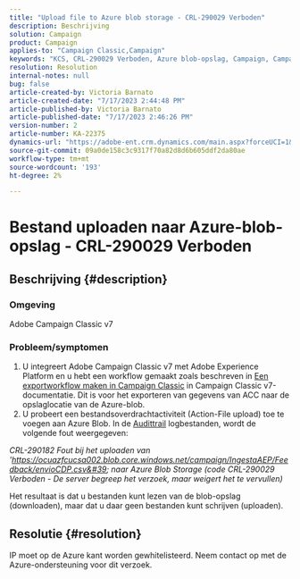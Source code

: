 ```yaml
---
title: "Upload file to Azure blob storage - CRL-290029 Verboden"
description: Beschrijving
solution: Campaign
product: Campaign
applies-to: "Campaign Classic,Campaign"
keywords: "KCS, CRL-290029 Verboden, Azure blob-opslag, Campaign, Campaign Classic, Adobe Experience Platform"
resolution: Resolution
internal-notes: null
bug: false
article-created-by: Victoria Barnato
article-created-date: "7/17/2023 2:44:48 PM"
article-published-by: Victoria Barnato
article-published-date: "7/17/2023 2:46:26 PM"
version-number: 2
article-number: KA-22375
dynamics-url: "https://adobe-ent.crm.dynamics.com/main.aspx?forceUCI=1&pagetype=entityrecord&etn=knowledgearticle&id=0e843c74-b024-ee11-9cbe-6045bd006b3d"
source-git-commit: 09a0de158c3c9317f70a82d8d6b605ddf2da80ae
workflow-type: tm+mt
source-wordcount: '193'
ht-degree: 2%

---
```


# Bestand uploaden naar Azure-blob-opslag - CRL-290029 Verboden

## Beschrijving {#description}


### Omgeving

Adobe Campaign Classic v7

### Probleem/symptomen

1. U integreert Adobe Campaign Classic v7 met Adobe Experience Platform en u hebt een workflow gemaakt zoals beschreven in [Een exportworkflow maken in Campaign Classic](https://experienceleague.adobe.com/docs/campaign-classic/using/integrating-with-adobe-experience-cloud/aep-sources-destinations/export-campaign-data.html?lang=en#create-an-export-workflow-in-campaign-classic) in Campaign Classic v7-documentatie. Dit is voor het exporteren van gegevens van ACC naar de opslaglocatie van de Azure-blob.
2. U probeert een bestandsoverdrachtactiviteit (Action-File upload) toe te voegen aan Azure Blob. In de [Audittrail](https://experienceleague.adobe.com/docs/campaign-classic-learn/tutorials/monitoring/audit-trail.html?lang=en) logbestanden, wordt de volgende fout weergegeven:


*CRL-290182 Fout bij het uploaden van &#39;https://ocuazfcucsa002.blob.core.windows.net/campaign/IngestaAEP/Feedback/envioCDP.csv&#39; naar Azure Blob Storage (code CRL-290029 Verboden - De server begreep het verzoek, maar weigert het te vervullen)*

Het resultaat is dat u bestanden kunt lezen van de blob-opslag (downloaden), maar dat u daar geen bestanden kunt schrijven (uploaden).


## Resolutie {#resolution}


IP moet op de Azure kant worden gewhitelisteerd. Neem contact op met de Azure-ondersteuning voor dit verzoek.
